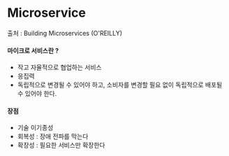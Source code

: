 # Microservice

출처 : Building Microservices (O'REILLY)

#### 마이크로 서비스란 ?
- 작고 자율적으로 협업하는 서비스
- 응집력
- 독립적으로 변경될 수 있어야 하고, 소비자를 변경할 필요 없이 독립적으로 배포될 수 있어야 한다.


#### 장점
- 기술 이기종성
- 회복성 : 장애 전파를 막는다
- 확장성 : 필요한 서비스만 확장한다